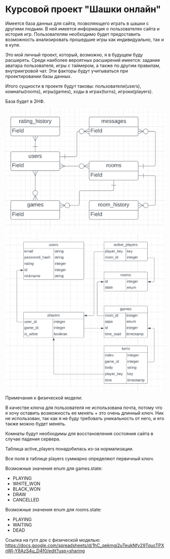 # Курсовой проект "Шашки онлайн"

Имеется база данных для сайта, позволяющего играть в шашки с другими людьми. В ней имеется информация о пользователях сайта и история игр. Пользователям необходимо будет предоставить возможность анализировать прошедшие игры как индивидуально, так и в купе.

Это мой личный проект, который, возможно, я в будущем буду расширять. Среди наиболее вероятных расширений имеется: задание аватара пользователя, игры с таймером, а также по другим правилам, внутриигровой чат. Эти факторы будут учитываться при проектировании базы данных.

Итого сущности в проекте будут таковы: пользователи(users), комнаты(rooms), игры(games), ходы в играх(turns), игроки(players).

База будет в 2НФ.

![Концептуальная модель](docs/conceptual-model.png "Концептуальная модель")

![Логическая модель](docs/logic-model.png "Логическая модель")

Примечания к физической модели:

В качестве ключа для пользователя не использована почта, потому что я хочу оставить возможность ее менять + это очень длинный ключ. Ник не использован, так как я не буду требовать уникальность от него, и его также можно будет менять.

Комнаты будут необходимы для восстановления состояния сайта в случае падения сервера.

Таблица active_players понадобилась из-за нормализации.

Все поля в таблице players суммарно определяют первичный ключ.

Возможные значения enum для games.state:
- PLAYING
- WHITE_WON
- BLACK_WON
- DRAW
- CANCELLED

Возможные значения enum для rooms.state:
- PLAYING
- WAITING
- DEAD

Ссылка на гугл док с физической моделью:
https://docs.google.com/spreadsheets/d/1hC_qekmgj2uTeukNfv29TqucTPXnWj-Y8AzS4u_D4f0/edit?usp=sharing




